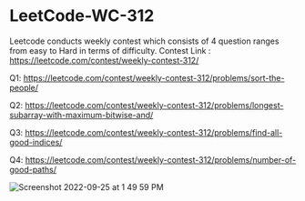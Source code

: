 # LeetCode-WC-312
Leetcode conducts weekly contest which consists of 4 question ranges from easy to Hard in terms of difficulty. Contest Link : https://leetcode.com/contest/weekly-contest-312/

Q1: https://leetcode.com/contest/weekly-contest-312/problems/sort-the-people/

Q2: https://leetcode.com/contest/weekly-contest-312/problems/longest-subarray-with-maximum-bitwise-and/

Q3: https://leetcode.com/contest/weekly-contest-312/problems/find-all-good-indices/

Q4: https://leetcode.com/contest/weekly-contest-312/problems/number-of-good-paths/

![Screenshot 2022-09-25 at 1 49 59 PM](https://user-images.githubusercontent.com/13681142/192134547-ea352330-6fa4-4cbf-9b59-bcb0d1d9ff3f.png)
